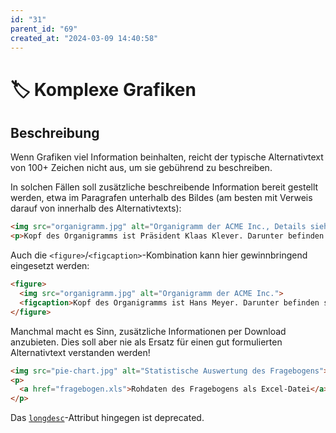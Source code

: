 ```yaml
---
id: "31"
parent_id: "69"
created_at: "2024-03-09 14:40:58"
---
```


# 🏷️ Komplexe Grafiken

## Beschreibung

Wenn Grafiken viel Information beinhalten, reicht der typische Alternativtext von 100+ Zeichen nicht aus, um sie gebührend zu beschreiben.

In solchen Fällen soll zusätzliche beschreibende Information bereit gestellt werden, etwa im Paragrafen unterhalb des Bildes (am besten mit Verweis darauf von innerhalb des Alternativtexts):

```html
<img src="organigramm.jpg" alt="Organigramm der ACME Inc., Details siehe unten">
<p>Kopf des Organigramms ist Präsident Klaas Klever. Darunter befinden sich...</p>
```

Auch die `<figure>`/`<figcaption>`-Kombination kann hier gewinnbringend eingesetzt werden:

```html
<figure>
  <img src="organigramm.jpg" alt="Organigramm der ACME Inc.">
  <figcaption>Kopf des Organigramms ist Hans Meyer. Darunter befinden sich...</figcaption>
</figure>
```

Manchmal macht es Sinn, zusätzliche Informationen per Download anzubieten. Dies soll aber nie als Ersatz für einen gut formulierten Alternativtext verstanden werden!

```html
<img src="pie-chart.jpg" alt="Statistische Auswertung des Fragebogens">
<p>
  <a href="fragebogen.xls">Rohdaten des Fragebogens als Excel-Datei</a>
</p>
```

Das [`longdesc`](https://developer.mozilla.org/en-US/docs/Web/API/HTMLImageElement/longDesc)-Attribut hingegen ist deprecated.